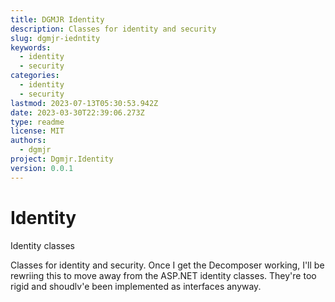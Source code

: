 ```yaml
---
title: DGMJR Identity
description: Classes for identity and security
slug: dgmjr-iedntity
keywords:
  - identity
  - security
categories:
  - identity
  - security
lastmod: 2023-07-13T05:30:53.942Z
date: 2023-03-30T22:39:06.273Z
type: readme
license: MIT
authors:
  - dgmjr
project: Dgmjr.Identity
version: 0.0.1
---
```


# Identity

Identity classes

Classes for identity and security.  Once I get the Decomposer working, I'll be rewriing this to move away from the ASP.NET identity classes. They're too rigid and shoudlv'e been implemented as interfaces anyway.
